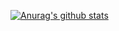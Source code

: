 [![Anurag's github stats](https://github-readme-stats.vercel.app/api?username=tokiii&show_icons=true&theme=radical)](https://github.com/tokiii/github-readme-stats)
<!--
**tokiii/tokiii** is a ✨ _special_ ✨ repository because its `README.md` (this file) appears on your GitHub profile.

Here are some ideas to get you started:

- 🔭 I’m currently working on ...
- 🌱 I’m currently learning ...
- 👯 I’m looking to collaborate on ...
- 🤔 I’m looking for help with ...
- 💬 Ask me about ...
- 📫 How to reach me: ...
- 😄 Pronouns: ...
- ⚡ Fun fact: ...
-->
